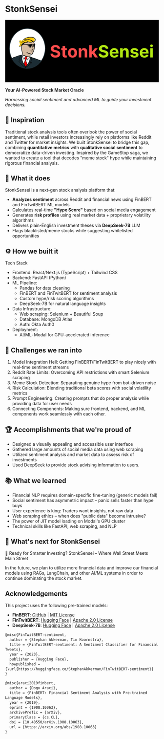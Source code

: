 # StonkSensei

![Banner](stonksensei/public/Banner.png)

**Your AI-Powered Stock Market Oracle**

_Harnessing social sentiment and advanced ML to guide your investment decisions._

## 📖 Inspiration

Traditional stock analysis tools often overlook the power of social sentiment, while retail investors increasingly rely on platforms like Reddit and Twitter for market insights. We built StonkSensei to bridge this gap, combining **quantitative metrics** with **qualitative social sentiment** to democratize data-driven investing. Inspired by the GameStop saga, we wanted to create a tool that decodes "meme stock" hype while maintaining rigorous financial analysis.

## 🚀 What it does

StonkSensei is a next-gen stock analysis platform that:

- **Analyzes sentiment** across Reddit and financial news using FinBERT and FinTwitBERT ML models
- Calculates real-time **"Hype Score"** based on social media engagement
- Generates **risk profiles** using real market data + proprietary volatility algorithms
- Delivers plain-English investment theses via **DeepSeek-7B** LLM
- Flags blacklisted/meme stocks while suggesting whitelisted opportunities

## ⚙️ How we built it

Tech Stack

- Frontend: React/Next.js (TypeScript) + Tailwind CSS
- Backend: FastAPI (Python)
- ML Pipeline:
  - Pandas for data cleaning
  - FinBERT and FinTwitBERT for sentiment analysis
  - Custom hype/risk scoring algorithms
  - DeepSeek-7B for natural language insights
- Data Infrastructure:
  - Web scraping: Selenium + Beautiful Soup
  - Database: MongoDB Atlas
  - Auth: Okta Auth0
- Deployment:
  - AI/ML: Modal for GPU-accelerated inference

## 🧗 Challenges we ran into

1. Model Integration Hell: Getting FinBERT/FinTwitBERT to play nicely with real-time sentiment streams
2. Reddit Rate Limits: Overcoming API restrictions with smart Selenium scraping
3. Meme Stock Detection: Separating genuine hype from bot-driven noise
4. Risk Calculation: Blending traditional beta scores with social volatility metrics
5. Prompt Engineering: Creating prompts that do proper analysis while providing data for user needs
6. Connecting Components: Making sure frontend, backend, and ML components work seamlessly with each other.

## 🏆 Accomplishments that we're proud of

- Designed a visually appealing and accessible user interface
- Gathered large amounts of social media data using web scraping
- Utilized sentiment analysis and market data to assess risk of investments
- Used DeepSeek to provide stock advising information to users.

## 📚 What we learned

- Financial NLP requires domain-specific fine-tuning (generic models fail)
- Social sentiment has asymmetric impact – panic sells faster than hype buys
- User experience is king: Traders want insights, not raw data
- Web scraping ethics – when does "public data" become intrusive?
- The power of JIT model loading on Modal's GPU cluster
- Technical skills like FastAPI, web scraping, and NLP

## 🔮 What's next for StonkSensei

🚀 Ready for Smarter Investing?
StonkSensei – Where Wall Street Meets Main Street

In the future, we plan to utilize more financial data and improve our financial models using RAGs, LangChain, and other AI/ML systems in order to continue dominating the stock market.

## Acknowledgements

This project uses the following pre-trained models:

- **FinBERT**: [GitHub](https://github.com/ProsusAI/finBERT) | [MIT License](https://opensource.org/licenses/MIT)
- **FinTwitBERT**: [Hugging Face](https://huggingface.co/StephanAkkerman/FinTwitBERT-sentiment) | [Apache 2.0 License](https://www.apache.org/licenses/LICENSE-2.0)
- **DeepSeek-7B**: [Hugging Face](https://huggingface.co/deepseek-ai/deepseek-llm-7b-chat) | [Apache 2.0 License](https://www.apache.org/licenses/LICENSE-2.0)

```
@misc{FinTwitBERT-sentiment,
  author = {Stephan Akkerman, Tim Koornstra},
  title = {FinTwitBERT-sentiment: A Sentiment Classifier for Financial Tweets},
  year = {2023},
  publisher = {Hugging Face},
  howpublished = {\url{https://huggingface.co/StephanAkkerman/FinTwitBERT-sentiment}}
}
```

```
@misc{araci2019finbert,
  author = {Dogu Araci},
  title = {FinBERT: Financial Sentiment Analysis with Pre-trained Language Models},
  year = {2019},
  eprint = {1908.10063},
  archivePrefix = {arXiv},
  primaryClass = {cs.CL},
  doi = {10.48550/arXiv.1908.10063},
  url = {https://arxiv.org/abs/1908.10063}
}
```
